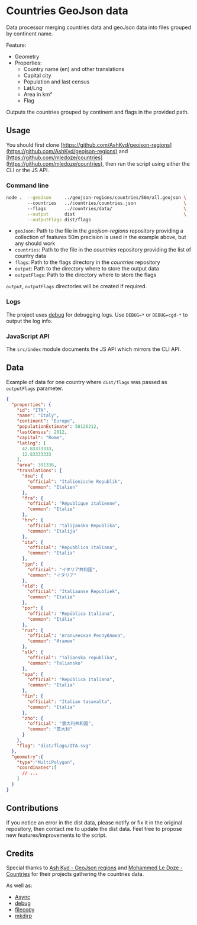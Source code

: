 # Countries GeoJson data

Data processor merging countries data and geoJson data into files grouped by continent name.

Feature:
- Geometry
- Properties:
  - Country name (en) and other translations
  - Capital city
  - Population and last census
  - Lat/Lng
  - Area in km²
  - Flag

Outputs the countries grouped by continent and flags in the provided path.

## Usage

You should first clone
[https://github.com/AshKyd/geojson-regions](https://github.com/AshKyd/geojson-regions)
and 
[https://github.com/mledoze/countries](https://github.com/mledoze/countries), 
then run the script using either the CLI or the JS API.


### Command line

```bash
node .  --geoJson     ../geojson-regions/countries/50m/all.geojson \ 
        --countries   ../countries/countries.json                  \ 
        --flags       ../countries/data/                           \
        --output      dist                                         \
        --outputFlags dist/flags    
```
- `geoJson`: Path to the file in the *geojson-regions* repository providing a collection of features
  50m precision is used in the example above, but any should work
- `countries`: Path to the file in the *countries* repository providing the list of country data
- `flags`: Path to the flags directory in the *countries* repository
- `output`: Path to the directory where to store the output data
- `outputFlags`: Path to the directory where to store the flags

`output`, `outputFlags` directories will be created if required.

### Logs

The project uses [debug](https://www.npmjs.com/package/debug) for debugging logs.
Use `DEBUG=*` or `DEBUG=cgd-*` to output the log info.

### JavaScript API

The `src/index` module documents the JS API which mirrors the CLI API. 

## Data

Example of data for one country where `dist/flags` was passed as `outputFlags` parameter.

```json
{
  "properties": {
    "id": "ITA",
    "name": "Italy",
    "continent": "Europe",
    "populationEstimate": 58126212,
    "lastCensus": 2012,
    "capital": "Rome",
    "latlng": [
      42.83333333,
      12.83333333
    ],
    "area": 301336,
    "translations": {
      "deu": {
        "official": "Italienische Republik",
        "common": "Italien"
      },
      "fra": {
        "official": "République italienne",
        "common": "Italie"
      },
      "hrv": {
        "official": "talijanska Republika",
        "common": "Italija"
      },
      "ita": {
        "official": "Repubblica italiana",
        "common": "Italia"
      },
      "jpn": {
        "official": "イタリア共和国",
        "common": "イタリア"
      },
      "nld": {
        "official": "Italiaanse Republiek",
        "common": "Italië"
      },
      "por": {
        "official": "República Italiana",
        "common": "Itália"
      },
      "rus": {
        "official": "итальянская Республика",
        "common": "Италия"
      },
      "slk": {
        "official": "Talianska republika",
        "common": "Taliansko"
      },
      "spa": {
        "official": "República Italiana",
        "common": "Italia"
      },
      "fin": {
        "official": "Italian tasavalta",
        "common": "Italia"
      },
      "zho": {
        "official": "意大利共和国",
        "common": "意大利"
      }
    },
    "flag": "dist/flags/ITA.svg"
  },
  "geometry":{
    "type":"MultiPolygon",
    "coordinates":[
      // ...
    ]
  }
}
```

## Contributions

If you notice an error in the dist data, please notify or fix it in the original repository, then contact me to update the dist data.
Feel free to propose new features/improvements to the script.

## Credits

Special thanks to 
[Ash Kyd - GeoJson regions](https://github.com/AshKyd/geojson-regions) 
and 
[Mohammed Le Doze - Countries](https://github.com/mledoze/countries)
for their projects gathering the countries data.

As well as:

- [Async](https://caolan.github.io/async/)
- [debug](https://www.npmjs.com/package/debug)
- [filecopy](https://www.npmjs.com/package/filecopy)
- [mkdirp](https://www.npmjs.com/package/mkdirp)

